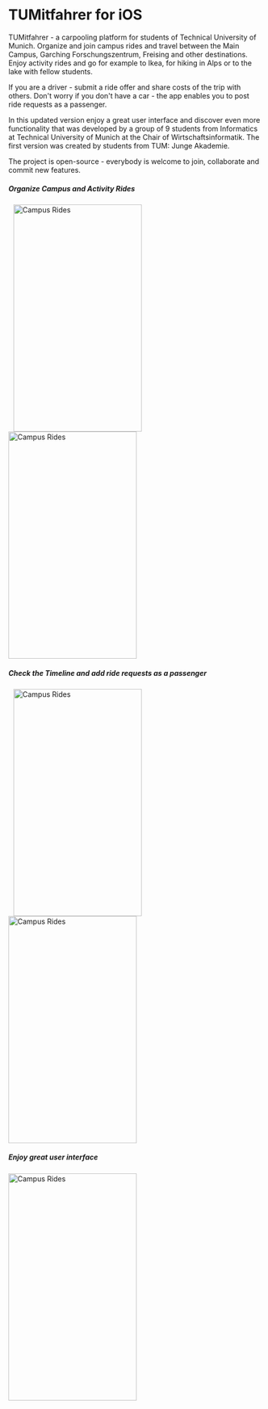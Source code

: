 TUMitfahrer for iOS
===============

TUMitfahrer - a carpooling platform for students of Technical University of Munich. Organize and join campus rides and travel between the Main Campus, Garching Forschungszentrum, Freising and other destinations. Enjoy activity rides and go for example to Ikea, for hiking in Alps or to the lake with fellow students. 

If you are a driver - submit a ride offer and share costs of the trip with others. Don't worry if you don't have a car - the app enables you to post ride requests as a passenger. 

In this updated version enjoy a great user interface and discover even more functionality that was developed by a group of 9 students from Informatics at Technical University of Munich at the Chair of Wirtschaftsinformatik. The first version was created by students from TUM: Junge Akademie.

The project is open-source - everybody is welcome to join, collaborate and commit new features.

##### Organize Campus and Activity Rides

<img src="https://raw.githubusercontent.com/pkwiecien/tumitfahrer-ios/master/screenshots/campus@2x.png" alt="Campus Rides" width="254px" height="450px"  hspace="10"/> 
<img src="https://raw.githubusercontent.com/pkwiecien/tumitfahrer-ios/master/screenshots/activities@2x.png" alt="Campus Rides" width="254px" height="450px"/> 

##### Check the Timeline and add ride requests as a passenger

<img src="https://raw.githubusercontent.com/pkwiecien/tumitfahrer-ios/master/screenshots/timeline@2x.png" alt="Campus Rides" width="254px" height="450px"  hspace="10"/> 
<img src="https://raw.githubusercontent.com/pkwiecien/tumitfahrer-ios/master/screenshots/add@2x.png" alt="Campus Rides" width="254px" height="450px" /> 

##### Enjoy great user interface 


<img src="https://raw.githubusercontent.com/pkwiecien/tumitfahrer-ios/master/screenshots/ui@2x.png" alt="Campus Rides" width="254px" height="450px" /> 
